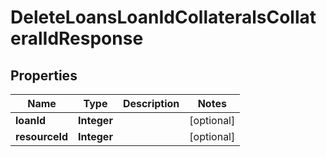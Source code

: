# DeleteLoansLoanIdCollateralsCollateralIdResponse

## Properties
Name | Type | Description | Notes
------------ | ------------- | ------------- | -------------
**loanId** | **Integer** |  |  [optional]
**resourceId** | **Integer** |  |  [optional]
